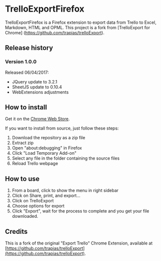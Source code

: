 TrelloExportFirefox
============
TrelloExportFirefox is a Firefox extension to export data from Trello to Excel, Markdown, HTML and OPML.
This project is a fork from [TrelloExport for Chrome] (https://github.com/trapias/trelloExport).

## Release history

### Version 1.0.0

Released 06/04/2017:

- JQuery update to 3.2.1
- SheetJS update to 0.10.4
- WebExtensions adjustments 


## How to install
Get it on the [Chrome Web Store](https://chrome.google.com/webstore/detail/trelloexport/kmmnaeamjfdnbhljpedgfchjbkbomahp). 

If you want to install from source, just follow these steps:

1. Download the repository as a zip file
2. Extract zip
3. Open "about:debugging" in Firefox
4. Click "Load Temporary Add-on" 
5. Select any file in the folder containing the source files
6. Reload Trello webpage


## How to use
1. From a board, click to show the menu in right sidebar
2. Click on Share, print, and export...
3. Click on TrelloExport
4. Choose options for export
5. Click "Export", wait for the process to complete and you get your file downloaded.


## Credits
This is a fork of the original "Export Trello" Chrome Extension, available at [https://github.com/trapias/trelloExport](https://github.com/trapias/trelloExport).
